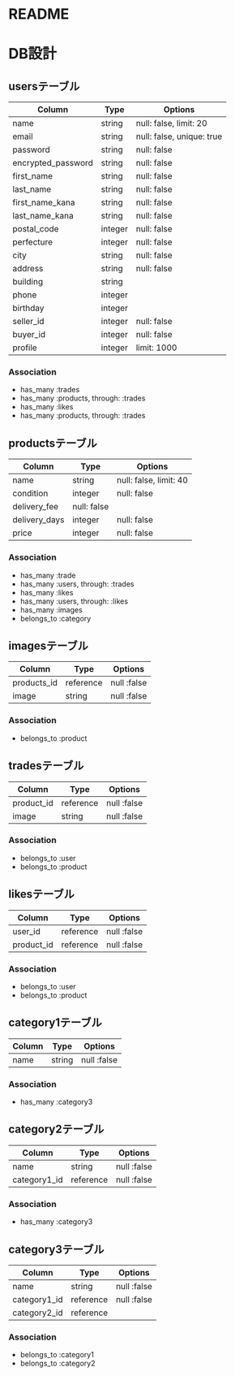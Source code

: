 # README
# DB設計
## usersテーブル
|Column|Type|Options|
|------|----|-------|
|name|string|null: false, limit: 20|
|email|string|null: false, unique: true|
|password|string|null: false|
|encrypted_password|string|null: false|
|first_name|string|null: false|
|last_name|string|null: false|
|first_name_kana|string|null: false|
|last_name_kana|string|null: false|
|postal_code|integer|null: false|
|perfecture|integer|null: false|
|city|string|null: false|
|address|string|null: false|
|building|string||
|phone|integer||
|birthday|integer||
|seller_id|integer|null: false|
|buyer_id|integer|null: false|
|profile|integer|limit: 1000|
### Association
- has_many :trades
- has_many :products, through: :trades
- has_many :likes
- has_many :products, through: :trades

## productsテーブル
|Column|Type|Options|
|------|----|-------|
|name|string|null: false, limit: 40|
|condition|integer|null: false|
|delivery_fee|null: false|
|delivery_days|integer|null: false|
|price|integer|null: false|
### Association
- has_many :trade
- has_many :users, through: :trades
- has_many :likes
- has_many :users, through: :likes
- has_many :images
- belongs_to :category

## imagesテーブル
|Column|Type|Options|
|------|----|-------|
|products_id|reference|null :false|
|image|string|null :false|
### Association
- belongs_to :product

## tradesテーブル
|Column|Type|Options|
|------|----|-------|
|product_id|reference|null :false|
|image|string|null :false|
### Association
- belongs_to :user
- belongs_to :product

## likesテーブル
|Column|Type|Options|
|------|----|-------|
|user_id|reference|null :false|
|product_id|reference|null :false|
### Association
- belongs_to :user
- belongs_to :product


## category1テーブル
|Column|Type|Options|
|------|----|-------|
|name|string|null :false|
### Association
- has_many :category3

## category2テーブル
|Column|Type|Options|
|------|----|-------|
|name|string|null :false|
|category1_id|reference|null :false|

### Association
- has_many :category3

## category3テーブル
|Column|Type|Options|
|------|----|-------|
|name|string|null :false|
|category1_id|reference|null :false|
|category2_id|reference||

### Association
- belongs_to :category1
- belongs_to :category2
